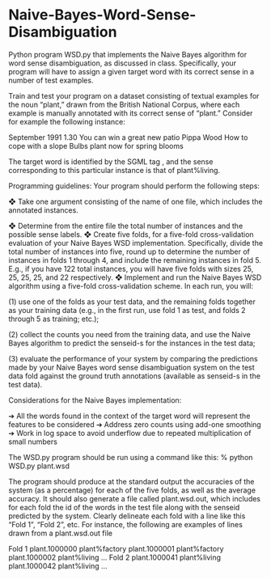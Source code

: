 # Naive-Bayes-Word-Sense-Disambiguation

Python program WSD.py that implements the Naive Bayes algorithm for word sense disambiguation, as discussed in class. Specifically, your program will have to assign a given target word with its correct sense in a number of test examples.

Train and test your program on a dataset consisting of textual examples for the noun “plant,” drawn from the British National Corpus, where each example is manually annotated with its correct sense of “plant.” Consider for example the following instance:

<instance id="plant.1000002" docsrc = "BNC/A0G">
<answer instance="plant.1000002" senseid="plant%living"/>
<context>
September 1991 1.30 You can win a great new patio Pippa Wood How to cope with a slope Bulbs
<head>plant</head> now for spring blooms
</context>
</instance>

The target word is identified by the SGML tag <head>, and the sense corresponding to this particular instance is that of plant%living.

Programming guidelines:
Your program should perform the following steps:

❖	Take one argument consisting of the name of one file, which includes the annotated instances.
 
❖	Determine from the entire file the total number of instances and the possible sense labels.
❖	Create five folds, for a five-fold cross-validation evaluation of your Naive Bayes WSD implementation. Specifically, divide the total number of instances into five, round up to determine the number of instances in folds 1 through 4, and include  the  remaining  instances in fold 5. E.g., if you have 122 total instances, you will have five folds with sizes 25, 25, 25, 25, and 22 respectively.
❖	Implement and run the Naive Bayes WSD algorithm using a five-fold cross-validation scheme. In each run, you will:

(1)	use one of the folds as your test data, and the remaining folds together as your training data (e.g., in the first run, use fold 1 as test, and folds 2 through 5 as training; etc.);

(2)	collect the counts you need from the training data, and use the Naive Bayes algorithm to predict the senseid-s for the instances in the test data;

(3)	evaluate the performance of your system by comparing the predictions made by your Naive Bayes word sense disambiguation system on the test data fold against the ground truth annotations (available as senseid-s in the test data).

Considerations for the Naive Bayes implementation:

➔ All the words found in the context of the target word will represent the features to be considered
➔ Address zero counts using add-one smoothing
➔ Work in log space to avoid underflow due to repeated multiplication of small numbers

The WSD.py program should be run using a command like this:
% python WSD.py plant.wsd

The program should produce at the standard output the accuracies of the system (as a percentage)  for each of the five folds, as well as the average accuracy. It should also generate a file called plant.wsd.out, which includes for each fold the id of the words in the test file along with the  senseid predicted by the system. Clearly delineate each fold with a line like this “Fold 1”, “Fold 2”, etc. For instance, the following are examples of lines drawn from a plant.wsd.out file

Fold 1
plant.1000000 plant%factory plant.1000001 plant%factory plant.1000002 plant%living
…
Fold 2
plant.1000041 plant%living plant.1000042 plant%living
...
 

